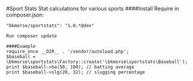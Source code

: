 #Sport Stats
Stat calculations for various sports
####Install
Require in composer.json:

`"bkmorse/sportstats": "1.0.*@dev"`

`Run composer update`

```
####Example
require_once __DIR__ . '/vendor/autoload.php';
$baseball = \bkmorse\sportstats\Factory::create('\bkmorse\sportstats\Baseball');
print $baseball->ba(50, 100); // batting average
print $baseball->slg(20, 32); // slugging percentage
```